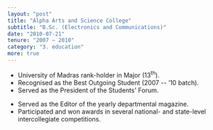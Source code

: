 ```yaml
---
layout: "post"
title: "Alpha Arts and Science College"
subtitle: "B.Sc. (Electronics and Communications)"
date: "2010-07-21"
tenure: "2007 – 2010"
category: "3. education"
more: true
---
```


- University of Madras rank-holder in Major (13<sup>th</sup>).
- Recognised as the Best Outgoing Student (2007 -- ’10 batch).
- Served as the President of the Students' Forum.
<!--more-->
- Served as the Editor of the yearly departmental magazine.
- Participated and won awards in several national- and state-level intercollegiate competitions.
